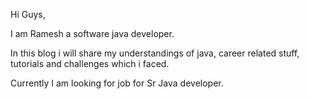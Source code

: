 Hi Guys,

I am Ramesh a software java developer.

In this blog i will share my understandings of java, career related stuff, tutorials and challenges which i faced.

Currently I am looking for job for Sr Java developer.

